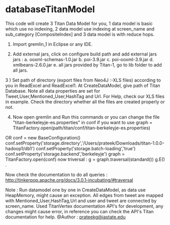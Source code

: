 # databaseTitanModel
This code will create 3 Titan Data Model for you, 1 data model is basic which use no indexing, 2 data model 
use indexing at screen_name and sub_category [CompositeIndex] and 3 data model is with reduce hops.

1)  Import gremlin_1 in Eclipse or any IDE. 

2) Add external jars, click on configure build path and add external jars  
jars : a. ooxml-schemas-1.0.jar
       b. poi-3.9.jar
       c. poi-ooxml-3.9.jar
       d. xmlbeans-2.6.0.jar
       e. all jars provided by Titan-1, go to lib folder to add all jars.

3 ) Set path of directory (export files from Neo4J :-XLS files) according to you in ReadExcel and ReadExcel1. 
    At CreateDataModel, give path of Titan Database. Note all data properties are set for Tweet,User,Mentioned_User,HashTag and Url.
    For Help, check our XLS files in example.
    Check the directory whether all the files are created properly or not.

4) Now open gremlin and Run this commands or you can change the file  "titan-berkeleyje-es.properties" in conf if you want to use
  graph = TitanFactory.open(path/titan/conf/titan-berkeleyje-es.properties)

OR
  conf = new BaseConfiguration()
  conf.setProperty('storage.directory','/Users/prateek/Downloads/titan-1.0.0-hadoop1/db1')
  conf.setProperty('storage.batch-loading','true')
  conf.setProperty('storage.backend','berkeleyje')
  graph = TitanFactory.open(conf)
  now triversal :
  g = graph.traversal(standard())
  g.E() .

  Now check the documentation to do all queries : http://tinkerpop.apache.org/docs/3.0.1-incubating/#traversal
  
Note : Run datamodel one by one in CreateDataModel, as data use HeapMemory, might cause an exception.
        All edges from tweet are mapped with Mentioned_User,HashTag,Url and user and tweet are connected by screen_name.
        Used TitanVertex documentation API's for development, any changes might cause error, in reference you can check the API's 
        Titan documentation for help.
        @Author : prateekg@iastate.edu
